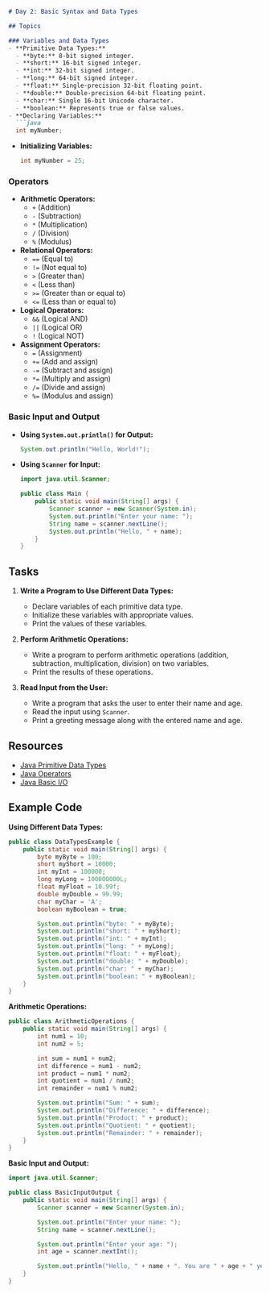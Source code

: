 

```markdown
# Day 2: Basic Syntax and Data Types

## Topics

### Variables and Data Types
- **Primitive Data Types:**
  - **byte:** 8-bit signed integer.
  - **short:** 16-bit signed integer.
  - **int:** 32-bit signed integer.
  - **long:** 64-bit signed integer.
  - **float:** Single-precision 32-bit floating point.
  - **double:** Double-precision 64-bit floating point.
  - **char:** Single 16-bit Unicode character.
  - **boolean:** Represents true or false values.
- **Declaring Variables:**
  ```java
  int myNumber;
  ```
- **Initializing Variables:**
  ```java
  int myNumber = 25;
  ```

### Operators
- **Arithmetic Operators:**
  - `+` (Addition)
  - `-` (Subtraction)
  - `*` (Multiplication)
  - `/` (Division)
  - `%` (Modulus)
- **Relational Operators:**
  - `==` (Equal to)
  - `!=` (Not equal to)
  - `>` (Greater than)
  - `<` (Less than)
  - `>=` (Greater than or equal to)
  - `<=` (Less than or equal to)
- **Logical Operators:**
  - `&&` (Logical AND)
  - `||` (Logical OR)
  - `!` (Logical NOT)
- **Assignment Operators:**
  - `=` (Assignment)
  - `+=` (Add and assign)
  - `-=` (Subtract and assign)
  - `*=` (Multiply and assign)
  - `/=` (Divide and assign)
  - `%=` (Modulus and assign)

### Basic Input and Output
- **Using `System.out.println()` for Output:**
  ```java
  System.out.println("Hello, World!");
  ```
- **Using `Scanner` for Input:**
  ```java
  import java.util.Scanner;

  public class Main {
      public static void main(String[] args) {
          Scanner scanner = new Scanner(System.in);
          System.out.println("Enter your name: ");
          String name = scanner.nextLine();
          System.out.println("Hello, " + name);
      }
  }
  ```

## Tasks

1. **Write a Program to Use Different Data Types:**
   - Declare variables of each primitive data type.
   - Initialize these variables with appropriate values.
   - Print the values of these variables.

2. **Perform Arithmetic Operations:**
   - Write a program to perform arithmetic operations (addition, subtraction, multiplication, division) on two variables.
   - Print the results of these operations.

3. **Read Input from the User:**
   - Write a program that asks the user to enter their name and age.
   - Read the input using `Scanner`.
   - Print a greeting message along with the entered name and age.

## Resources

- [Java Primitive Data Types](https://docs.oracle.com/javase/tutorial/java/nutsandbolts/datatypes.html)
- [Java Operators](https://docs.oracle.com/javase/tutorial/java/nutsandbolts/opsummary.html)
- [Java Basic I/O](https://docs.oracle.com/javase/tutorial/essential/io/basic.html)

## Example Code

**Using Different Data Types:**
```java
public class DataTypesExample {
    public static void main(String[] args) {
        byte myByte = 100;
        short myShort = 10000;
        int myInt = 100000;
        long myLong = 100000000L;
        float myFloat = 10.99f;
        double myDouble = 99.99;
        char myChar = 'A';
        boolean myBoolean = true;

        System.out.println("byte: " + myByte);
        System.out.println("short: " + myShort);
        System.out.println("int: " + myInt);
        System.out.println("long: " + myLong);
        System.out.println("float: " + myFloat);
        System.out.println("double: " + myDouble);
        System.out.println("char: " + myChar);
        System.out.println("boolean: " + myBoolean);
    }
}
```

**Arithmetic Operations:**
```java
public class ArithmeticOperations {
    public static void main(String[] args) {
        int num1 = 10;
        int num2 = 5;

        int sum = num1 + num2;
        int difference = num1 - num2;
        int product = num1 * num2;
        int quotient = num1 / num2;
        int remainder = num1 % num2;

        System.out.println("Sum: " + sum);
        System.out.println("Difference: " + difference);
        System.out.println("Product: " + product);
        System.out.println("Quotient: " + quotient);
        System.out.println("Remainder: " + remainder);
    }
}
```

**Basic Input and Output:**
```java
import java.util.Scanner;

public class BasicInputOutput {
    public static void main(String[] args) {
        Scanner scanner = new Scanner(System.in);

        System.out.println("Enter your name: ");
        String name = scanner.nextLine();

        System.out.println("Enter your age: ");
        int age = scanner.nextInt();

        System.out.println("Hello, " + name + ". You are " + age + " years old.");
    }
}
```
